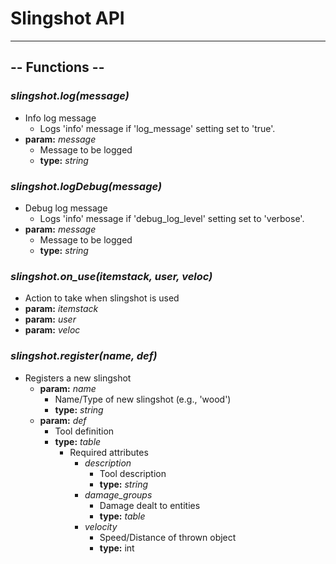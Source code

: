# Slingshot API


---
## -- Functions --

### ***slingshot.log(message)***
- Info log message
  - Logs 'info' message if 'log_message' setting set to 'true'.
- **param:** *message*
  - Message to be logged
  - **type:** *string*

### ***slingshot.logDebug(message)***
- Debug log message
  - Logs 'info' message if 'debug_log_level' setting set to 'verbose'.
- **param:** *message*
  - Message to be logged
  - **type:** *string*

### ***slingshot.on_use(itemstack, user, veloc)***
- Action to take when slingshot is used
- **param:** *itemstack*
- **param:** *user*
- **param:** *veloc*

### ***slingshot.register(name, def)***
- Registers a new slingshot
  - **param:** *name*
    - Name/Type of new slingshot (e.g., 'wood')
    - **type:** *string*
  - **param:** *def*
    - Tool definition
    - **type:** *table*
      - Required attributes
        - *description*
          - Tool description
          - **type:** *string*
        - *damage_groups*
          - Damage dealt to entities
          - **type:** *table*
        - *velocity*
          - Speed/Distance of thrown object
          - **type:** int

